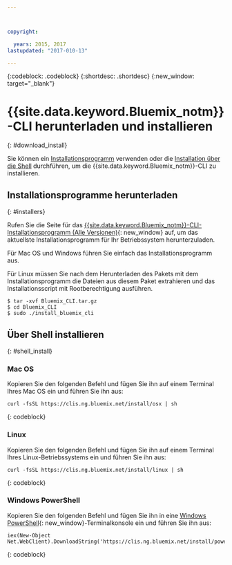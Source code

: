 ```yaml
---



copyright:

  years: 2015, 2017
lastupdated: "2017-010-13"

---
```


{:codeblock: .codeblock} 
{:shortdesc: .shortdesc}
{:new_window: target="_blank"}


# {{site.data.keyword.Bluemix_notm}}-CLI herunterladen und installieren
{: #download_install}

Sie können ein [Installationsprogramm](#installers) verwenden oder die [Installation über die Shell](#shell_install) durchführen, um die {{site.data.keyword.Bluemix_notm}}-CLI zu installieren. 

## Installationsprogramme herunterladen
{: #installers}

Rufen Sie die Seite für das [{{site.data.keyword.Bluemix_notm}}-CLI-Installationsprogramm (Alle Versionen)](all_versions.html){: new_window} auf, um das aktuellste Installationsprogramm für Ihr Betriebssystem herunterzuladen.

Für Mac OS und Windows führen Sie einfach das Installationsprogramm aus. 

Für Linux müssen Sie nach dem Herunterladen des Pakets mit dem Installationsprogramm die Dateien aus diesem Paket extrahieren und das Installationsscript mit Rootberechtigung ausführen.

  ```
  $ tar -xvf Bluemix_CLI.tar.gz
  $ cd Bluemix_CLI
  $ sudo ./install_bluemix_cli

  ```
  
## Über Shell installieren
{: #shell_install}


### Mac OS

Kopieren Sie den folgenden Befehl und fügen Sie ihn auf einem Terminal Ihres Mac OS ein und führen Sie ihn aus:

```
curl -fsSL https://clis.ng.bluemix.net/install/osx | sh
```
{: codeblock}

### Linux

Kopieren Sie den folgenden Befehl und fügen Sie ihn auf einem Terminal Ihres Linux-Betriebssystems ein und führen Sie ihn aus:

```
curl -fsSL https://clis.ng.bluemix.net/install/linux | sh
```
{: codeblock}

### Windows PowerShell

Kopieren Sie den folgenden Befehl und fügen Sie ihn in eine [Windows PowerShell](https://msdn.microsoft.com/en-us/powershell/scripting/getting-started/getting-started-with-windows-powershell){: new_window}-Terminalkonsole ein und führen Sie ihn aus:

```
iex(New-Object Net.WebClient).DownloadString('https://clis.ng.bluemix.net/install/powershell')
```
{: codeblock}
